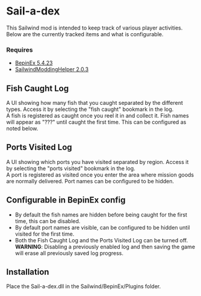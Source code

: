 # Sail-a-dex

This Sailwind mod is intended to keep track of various player activities. Below are the currently tracked items and what is configurable.

### Requires
* [BepinEx 5.4.23](https://github.com/BepInEx/BepInEx/releases)
* [SailwindModdingHelper 2.0.3](https://thunderstore.io/c/sailwind/p/App24/SailwindModdingHelper/)

## Fish Caught Log
A UI showing how many fish that you caught separated by the different types. Access it by selecting the "fish caught" bookmark in the log.  
A fish is registered as caught once you reel it in and collect it. Fish names will appear as "???" until caught the first time. This can be configured as noted below.

## Ports Visited Log
A UI showing which ports you have visited separated by region. Access it by selecting the "ports visited" bookmark in the log.  
A port is registered as visited once you enter the area where mission goods are normally delivered. Port names can be configured to be hidden.

## Configurable in BepinEx config
* By default the fish names are hidden before being caught for the first time, this can be disabled.
* By default port names are visible, can be configured to be hidden until visited for the first time.
* Both the Fish Caught Log and the Ports Visited Log can be turned off.  
  **WARNING**: Disabling a previously enabled log and then saving the game will erase all previously saved log progress.

## Installation
Place the Sail-a-dex.dll in the Sailwind/BepinEx/Plugins folder.
